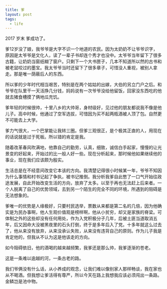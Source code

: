 ```yaml
---
title: 爹
layout: post
tags:
  - life
---
```

2017 岁末 爹成功了。

爹12岁没了娘，我爷爷是大字不识一个地道的农民。因为太奶奶不让爷爷识字，原因是太爷爷是文化人，读了一辈子书却连个秀才也没中。太爷爷当年留下了很多古籍，让奶奶当窗纸糊了窗户。只剩下一个大书匣子，几本不知道所以然的古书和被老鼠咬过的墨宝。我太爷爷当时还留下了很多章子，可惜没人重视，被别人拿走。那是唯一荫蔽后人的东西。

所以爹的少年时代相当艰苦，特别是在两个姑姑的出嫁，大伯的另立门户之后。和爷爷在队里干一天活挣几分钱，妈妈说有一次爷爷没给他留饭，回家没东西吃的他就去猪食槽摸了俩地瓜充饥。


爹年轻的时候很帅，十里八乡的大帅哥，身材级好，见过他的朋友都说我不像是他儿子。高中时候，他通过了空军选拔，可惜因为买不起两瓶酒被人顶了包。自然更不可能去上大学。

爹力气很大，一个巴掌能让我转三圈。但爹三观很正，是个极其正直的人，用现在的话说就是过于死板。所以错的肯定是我。

随着改革春风吹满地，他靠自己的勤劳，认真，细致，诚信白手起家，慢慢的让光景变的好起来，开始过的比一般人好一些。现在分析起来，那时候他如果继续他的事业，现在我们应该颇为殷实。

生活总是在不经意间改变它本该的方向。我清楚记得很小时候某一年，爷爷不知因为什么事情和村书记起了争执，被书记推倒。我分析我爹自此憋了一口气开始往政途发展，自此开始改变生活的方向，放弃了太多。以至于再也无法赶上后来者。一个人脱离了自己的优势领域，去到另一个陌生的完全不同的环境，所遇到的阻碍是无法想象的。


爹唯一的优势是人缘极好，只要村民选举，票数从来都是第二名的几倍，因为他确实是为民办事啊，他人生观价值观是榜样啊，他从小贫穷，却又是家族的脊梁。可体制之外的这些却没有任何用处，作为入党积极分子几年，后被土匪当道取消五年，后又因命大没被黑夜里的石头打倒，终于是多年后入了党。十多年就这么过去了，他从来没有放弃，从来没承认失败，从来没有违背自己的原则。作为儿子我是肯定他的，但我从不认为这是他该走的方向。

如今阻碍依旧，他的酒喝的越来越频繁，我爹还是那么帅，我爹逐渐的苍老。

这是一条难以逾越的河，一条古老的路。

我们爷俩没有什么话，从小养成的观念，让我们难以像别家人那样畅谈，我在家也从不喝酒。但我想让爹活得有尊严，所以今天在路上我想我应该必须闯出一条路。金鳞岂是池中物。